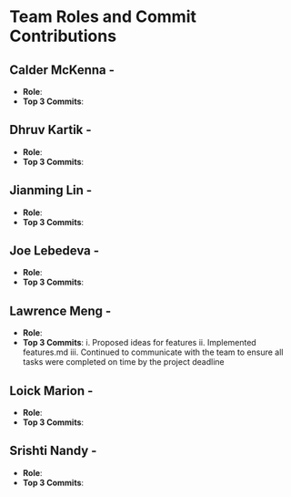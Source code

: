 # Team Roles and Commit Contributions

## Calder McKenna - 
- **Role**:
- **Top 3 Commits**:

## Dhruv Kartik - 
- **Role**:
- **Top 3 Commits**:

## Jianming Lin - 
- **Role**:
- **Top 3 Commits**:

## Joe Lebedeva - 
- **Role**:
- **Top 3 Commits**:

## Lawrence Meng - 
- **Role**:
- **Top 3 Commits**:
i. Proposed ideas for features
ii. Implemented features.md
iii. Continued to communicate with the team to ensure all tasks were completed on time by the project deadline


## Loick Marion - 
- **Role**:
- **Top 3 Commits**:

## Srishti Nandy - 
- **Role**:
- **Top 3 Commits**:
